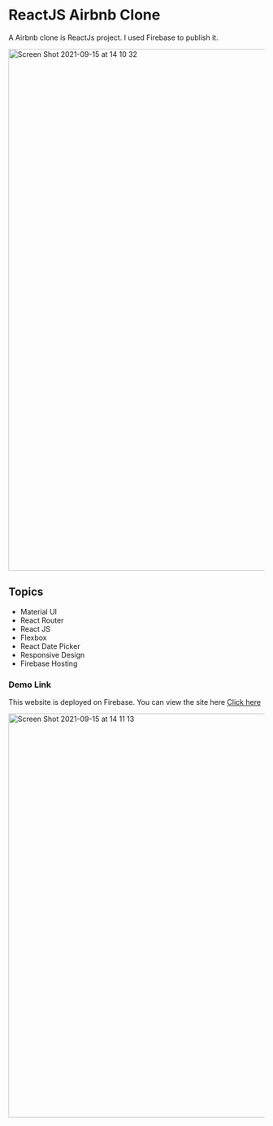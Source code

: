 # ReactJS Airbnb Clone

A Airbnb clone is ReactJs project. I used Firebase to publish it.

<img width="1027" alt="Screen Shot 2021-09-15 at 14 10 32" src="https://user-images.githubusercontent.com/79858870/133427122-aa88b604-4196-411e-87a9-e310a4b78580.png">

## Topics

- Material UI
- React Router
- React JS
- Flexbox
- React Date Picker
- Responsive Design
- Firebase Hosting


### Demo Link

This website is deployed on Firebase. You can view the site here [Click here](https://airbnbclone-ce1d2.web.app)

<img width="795" alt="Screen Shot 2021-09-15 at 14 11 13" src="https://user-images.githubusercontent.com/79858870/133427420-b89ff276-289a-4847-8e00-06d8b420d42e.png">
